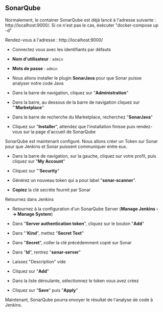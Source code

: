 ## SonarQube

Normalement, le container SonarQube est déjà lancé à l'adresse suivante : http://localhost:9000/. Si ce n'est pas le cas, éxécuter "docker-compose up -d"

Rendez-vous à l'adresse : http://localhost:9000/

- Connectez vous avec les identifiants par défauts

- **Nom d'utilisateur** : `admin`

- **Mots de passe** : `admin`

- Nous allons installer le plugin **SonarJava** pour que Sonar puisse analyser notre code Java

- Dans la barre de navigation, cliquez sur "**Administration**"

- Dans la barre, au dessous de la barre de navigation cliquez sur "'**Marketplace**"

- Dans le barre de recherche du Marketplace, recherchez "**SonarJava**"

- Cliquez sur "**Installer**", attendez que l'installation finisse puis rendez-vous sur la page d'accueil de SonarQube


SonarQube est maintenant configuré. Nous allons créer un Token sur Sonar pour que Jenkins et Sonar puissent communiquer entre eux. 

- Dans la barre de navigation, sur la gauche, cliquez sur votre profil, puis cliquez sur "**My Account**"

- Cliquez sur "'**Security**"

- Générez un nouveau token qui a pour label "**sonar-scanner**".

- **Copiez** la clé secréte fournit par Sonar

Retournez dans Jenkins

- Retournez à la configuration d'un SonarQube Server (**Manage Jenkins --> Manage System**)

- Dans "**Server authentication token**", cliquez sur le bouton "**Add**"

- Dans "'**Kind**", mettez "**Secret Text**"

- Dans "**Secret**", coller la clé précédemment copié sur Sonar

- Dans "**Id**", rentrez "**sonar-server**"

- Laissez "Description" vide

- Cliquez sur "**Add**"

- Dans la liste déroulante, sélectionnez le token vous avez créez

- Cliquez sur "**Save**" puis "**Apply**"

Maintenant, SonarQube pourra envoyer le résultat de l'analyse de code à Jenkins. 
